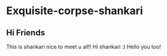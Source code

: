 # Exquisite-corpse-shankari

## Hi Friends

This is shankari nice to meet u all!! 
Hi shankari :)
Hello you too! 
